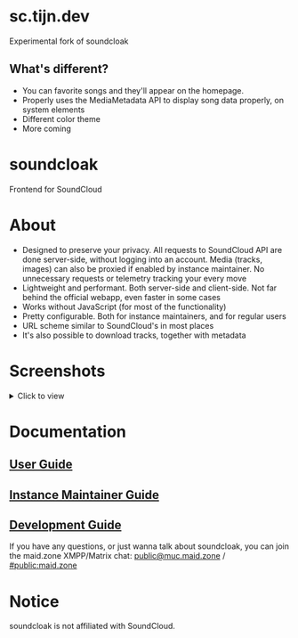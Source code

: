 # sc.tijn.dev

Experimental fork of soundcloak

## What's different?

- You can favorite songs and they'll appear on the homepage.
- Properly uses the MediaMetadata API to display song data properly, on system elements
- Different color theme
- More coming

# soundcloak

Frontend for SoundCloud

# About

- Designed to preserve your privacy. All requests to SoundCloud API are done server-side, without logging into an account. Media (tracks, images) can also be proxied if enabled by instance maintainer. No unnecessary requests or telemetry tracking your every move
- Lightweight and performant. Both server-side and client-side. Not far behind the official webapp, even faster in some cases
- Works without JavaScript (for most of the functionality)
- Pretty configurable. Both for instance maintainers, and for regular users
- URL scheme similar to SoundCloud's in most places
- It's also possible to download tracks, together with metadata

# Screenshots

<details>
<summary>Click to view</summary>

![Main page](docs/screenshots/1.png)
!["soundcloud" profile page. The description is expanded. GetWebProfiles is enabled in backend](docs/screenshots/2.png)
!["soundcloud/upload-your-first-track" track page. ShowAudio is enabled, Player is Restream and Streaming audio is "best" in frontend](docs/screenshots/3.png)

</details>

# Documentation

## [User Guide](docs/USER_GUIDE.md)

## [Instance Maintainer Guide](docs/INSTANCE_GUIDE.md)

## [Development Guide](docs/DEV_GUIDE.md)

If you have any questions, or just wanna talk about soundcloak, you can join the maid.zone XMPP/Matrix chat: [public@muc.maid.zone](xmpp:public@muc.maid.zone?join) / [#public:maid.zone](https://matrix.to/#/#public:maid.zone)

# Notice

soundcloak is not affiliated with SoundCloud.
